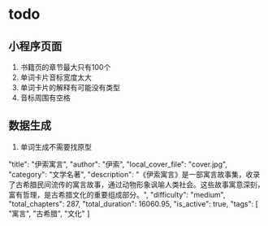 # todo

## 小程序页面
1. 书籍页的章节最大只有100个
2. 单词卡片音标宽度太大
3. 单词卡片的解释有可能没有类型
4. 音标周围有空格

## 数据生成
1. 单词生成不需要找原型

"title": "伊索寓言",
"author": "伊索",
"local_cover_file": "cover.jpg",
"category": "文学名著",
"description": "《伊索寓言》是一部寓言故事集，收录了古希腊民间流传的寓言故事，通过动物形象讽喻人类社会。这些故事寓意深刻，富有哲理，是古希腊文化的重要组成部分。",
"difficulty": "medium",
"total_chapters": 287,
"total_duration": 16060.95,
"is_active": true,
"tags": [
    "寓言",
    "古希腊",
    "文化"
]